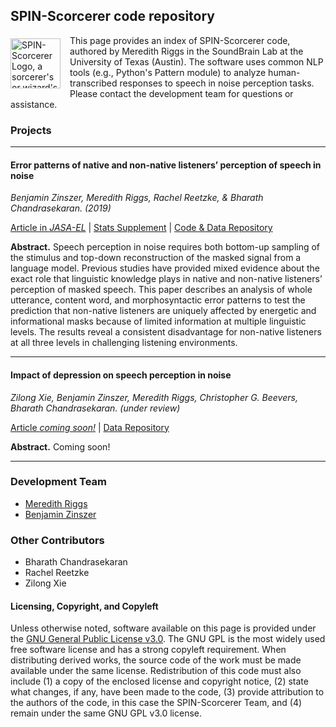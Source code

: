 ## SPIN-Scorcerer code repository
<img align="left" src="https://avatars3.githubusercontent.com/u/39776676" alt="SPIN-Scorcerer Logo, a sorcerer's or wizard's pointed blue hat with yellow stars on it" style="margin: 5px 15px 5px 0px; height: 80px; width: 80px;">This page provides an index of SPIN-Scorcerer code, authored by Meredith Riggs in the SoundBrain Lab at the University of Texas (Austin). The software uses common NLP tools (e.g., Python's Pattern module) to analyze human-transcribed responses to speech in noise perception tasks. Please contact the development team for questions or assistance.

### Projects

---
#### Error patterns of native and non-native listeners’ perception of speech in noise
*Benjamin Zinszer, Meredith Riggs, Rachel Reetzke, & Bharath Chandrasekaran. (2019)*

[Article in *JASA-EL*](NonnativeSPIN_JASA-EL_2019.pdf) | [Stats Supplement](EAB_Supplement-Statistical_Analyses_in_R.pdf) | [Code & Data Repository](https://github.com/SPIN-Scorcerer/Error-Analysis/)

**Abstract.** Speech perception in noise requires both bottom-up sampling of the stimulus and top-down reconstruction of the masked signal from a language model. Previous studies have provided mixed evidence about the exact role that linguistic knowledge plays in native and non-native listeners’ perception of masked speech. This paper describes an analysis of whole utterance, content word, and morphosyntactic error patterns to test the prediction that non-native listeners are uniquely affected by energetic and informational masks because of limited information at multiple linguistic levels. The results reveal a consistent disadvantage for non-native listeners at all three levels in challenging listening environments.

---
#### Impact of depression on speech perception in noise
*Zilong Xie, Benjamin Zinszer, Meredith Riggs, Christopher G. Beevers, Bharath Chandrasekaran. (under review)*

[Article *coming soon!*]() | [Data Repository](https://github.com/SPIN-Scorcerer/Depression-SPIN-2019/)

**Abstract.** Coming soon!

---
### Development Team

- [Meredith Riggs](https://github.com/mfriggs)
- [Benjamin Zinszer](https://github.com/bzinszer)

### Other Contributors

- Bharath Chandrasekaran
- Rachel Reetzke
- Zilong Xie

#### Licensing, Copyright, and Copyleft
Unless otherwise noted, software available on this page is provided under the [GNU General Public License v3.0](https://www.gnu.org/licenses/gpl-3.0.en.html). The GNU GPL is the most widely used free software license and has a strong copyleft requirement. When distributing derived works, the source code of the work must be made available under the same license. Redistribution of this code must also include (1) a copy of the enclosed license and copyright notice, (2) state what changes, if any, have been made to the code, (3) provide attribution to the authors of the code, in this case the SPIN-Scorcerer Team, and (4) remain under the same GNU GPL v3.0 license.
